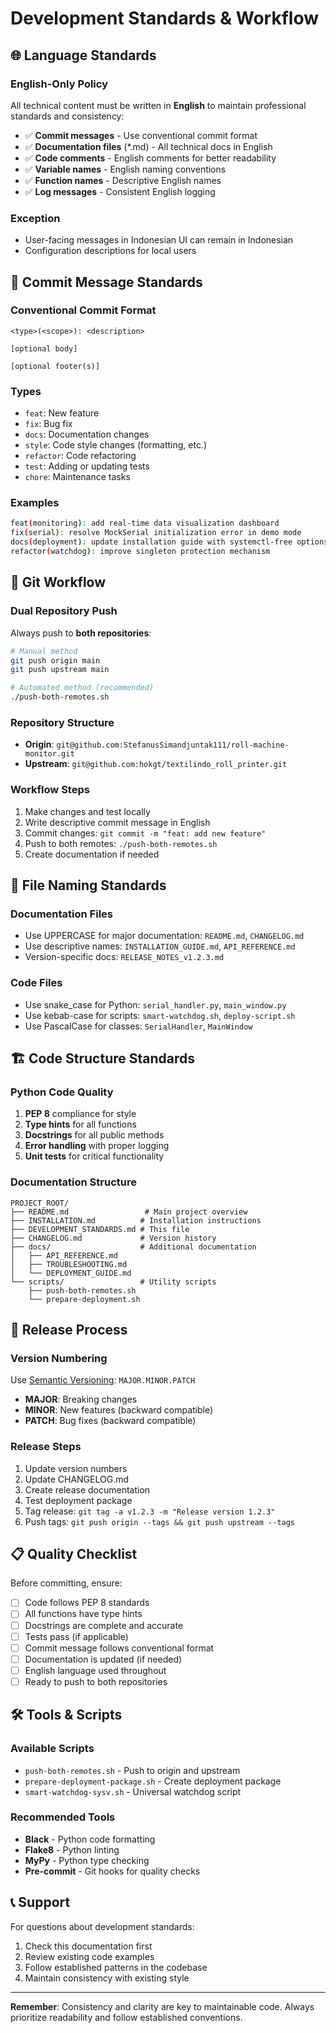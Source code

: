 # Development Standards & Workflow

## 🌐 **Language Standards**

### English-Only Policy
All technical content must be written in **English** to maintain professional standards and consistency:

- ✅ **Commit messages** - Use conventional commit format
- ✅ **Documentation files** (*.md) - All technical docs in English  
- ✅ **Code comments** - English comments for better readability
- ✅ **Variable names** - English naming conventions
- ✅ **Function names** - Descriptive English names
- ✅ **Log messages** - Consistent English logging

### Exception
- User-facing messages in Indonesian UI can remain in Indonesian
- Configuration descriptions for local users

## 📝 **Commit Message Standards**

### Conventional Commit Format
```
<type>(<scope>): <description>

[optional body]

[optional footer(s)]
```

### Types
- `feat`: New feature
- `fix`: Bug fix  
- `docs`: Documentation changes
- `style`: Code style changes (formatting, etc.)
- `refactor`: Code refactoring
- `test`: Adding or updating tests
- `chore`: Maintenance tasks

### Examples
```bash
feat(monitoring): add real-time data visualization dashboard
fix(serial): resolve MockSerial initialization error in demo mode  
docs(deployment): update installation guide with systemctl-free options
refactor(watchdog): improve singleton protection mechanism
```

## 🔄 **Git Workflow**

### Dual Repository Push
Always push to **both repositories**:

```bash
# Manual method
git push origin main
git push upstream main

# Automated method (recommended)
./push-both-remotes.sh
```

### Repository Structure
- **Origin**: `git@github.com:StefanusSimandjuntak111/roll-machine-monitor.git`
- **Upstream**: `git@github.com:hokgt/textilindo_roll_printer.git`

### Workflow Steps
1. Make changes and test locally
2. Write descriptive commit message in English
3. Commit changes: `git commit -m "feat: add new feature"`
4. Push to both remotes: `./push-both-remotes.sh`
5. Create documentation if needed

## 📁 **File Naming Standards**

### Documentation Files
- Use UPPERCASE for major documentation: `README.md`, `CHANGELOG.md`
- Use descriptive names: `INSTALLATION_GUIDE.md`, `API_REFERENCE.md`
- Version-specific docs: `RELEASE_NOTES_v1.2.3.md`

### Code Files
- Use snake_case for Python: `serial_handler.py`, `main_window.py`
- Use kebab-case for scripts: `smart-watchdog.sh`, `deploy-script.sh`
- Use PascalCase for classes: `SerialHandler`, `MainWindow`

## 🏗️ **Code Structure Standards**

### Python Code Quality
1. **PEP 8** compliance for style
2. **Type hints** for all functions
3. **Docstrings** for all public methods
4. **Error handling** with proper logging
5. **Unit tests** for critical functionality

### Documentation Structure
```
PROJECT_ROOT/
├── README.md                 # Main project overview
├── INSTALLATION.md          # Installation instructions  
├── DEVELOPMENT_STANDARDS.md # This file
├── CHANGELOG.md             # Version history
├── docs/                    # Additional documentation
│   ├── API_REFERENCE.md
│   ├── TROUBLESHOOTING.md
│   └── DEPLOYMENT_GUIDE.md
└── scripts/                 # Utility scripts
    ├── push-both-remotes.sh
    └── prepare-deployment.sh
```

## 🚀 **Release Process**

### Version Numbering
Use [Semantic Versioning](https://semver.org/): `MAJOR.MINOR.PATCH`

- **MAJOR**: Breaking changes
- **MINOR**: New features (backward compatible)  
- **PATCH**: Bug fixes (backward compatible)

### Release Steps
1. Update version numbers
2. Update CHANGELOG.md
3. Create release documentation
4. Test deployment package
5. Tag release: `git tag -a v1.2.3 -m "Release version 1.2.3"`
6. Push tags: `git push origin --tags && git push upstream --tags`

## 📋 **Quality Checklist**

Before committing, ensure:

- [ ] Code follows PEP 8 standards
- [ ] All functions have type hints
- [ ] Docstrings are complete and accurate
- [ ] Tests pass (if applicable)
- [ ] Commit message follows conventional format
- [ ] Documentation is updated (if needed)
- [ ] English language used throughout
- [ ] Ready to push to both repositories

## 🛠️ **Tools & Scripts**

### Available Scripts
- `push-both-remotes.sh` - Push to origin and upstream
- `prepare-deployment-package.sh` - Create deployment package
- `smart-watchdog-sysv.sh` - Universal watchdog script

### Recommended Tools
- **Black** - Python code formatting
- **Flake8** - Python linting
- **MyPy** - Python type checking
- **Pre-commit** - Git hooks for quality checks

## 📞 **Support**

For questions about development standards:
1. Check this documentation first
2. Review existing code examples
3. Follow established patterns in the codebase
4. Maintain consistency with existing style

---

**Remember**: Consistency and clarity are key to maintainable code. Always prioritize readability and follow established conventions. 